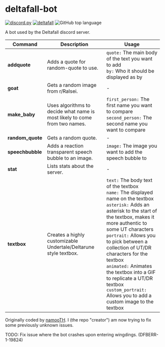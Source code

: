 # deltafall-bot

[![discord.py](https://img.shields.io/badge/discord.py-white?logo=discord&style=flat-square)](https://github.com/Rapptz/discord.py)
[![deltafall](https://img.shields.io/badge/deltafall-white?logo=discord&style=flat-square)](https://discord.gg/hT3HtPSwth)
![GitHub top language](https://img.shields.io/github/languages/top/45-razrblds/YAMB-fixed?style=flat-square&labelColor=white&color=white)




A bot used by the Deltafall discord server.


| Command        | Description                                                                                         | Usage                                                                                                                     |
|----------------|-----------------------------------------------------------------------------------------------------|---------------------------------------------------------------------------------------------------------------------------|
| **addquote**   | Adds a quote for random-quote to use.                                                                | `quote:` The main body of the text you want to add<br>`by:` Who it should be displayed as by                              |
| **goat**       | Gets a random image from r/Ralsei.                                                                   | -                                                                                                                         |
| **make_baby**  | Uses algorithms to decide what name is most likely to come from two names.                           | `first_person:` The first name you want to compare<br>`second_person:` The second name you want to compare                |
| **random_quote** | Gets a random quote.                                                                               | -                                                                                                                         |
| **speechbubble** | Adds a reaction transparent speech bubble to an image.                                             | `image:` The image you want to add the speech bubble to                                                                    |
| **stat**       | Lists stats about the server.                                                                        | -                                                                                                                         |
| **textbox**    | Creates a highly customizable Undertale/Deltarune style textbox.                                     | `text:` The body text of the textbox<br>`name:` The displayed name on the textbox<br>`asterisk:` Adds an asterisk to the start of the textbox, makes it more authentic to some UT characters<br>`portrait:` Allows you to pick between a collection of UT/DR characters for the textbox<br>`animated:` Animates the textbox into a GIF to replicate a UT/DR textbox<br>`custom_portrait:` Allows you to add a custom image to the textbox |


Originally coded by [namooTH](https://github.com/namooTH). I (the repo "creator") am now trying to fix some previously unknown issues.

TODO: 
Fix issue where the bot crashes upon entering wingdings. (DFBERR-1-19824)
